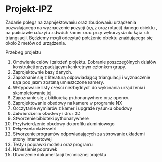 # Projekt-IPZ

Zadanie polega na zaprojektowaniu oraz zbudowaniu urządzenia pozwalającego na wyznaczenie pozycji (x,y,z oraz rotacji) danego obiektu , na podstawie odczytu z dwóch kamer oraz przy wykorzystaniu kąta ich trianguacji. Będziemy mogli odczytać położenie obiektu znajdującego się około 2 metów od urządzenia.


Przebieg projektu
1. Omówienie celów i założeń projektu. Dobranie poszczególnych działów konstrukcji przypadającym konkretnym członkom grupy.
2. Zaprojektownie bazy danych.
3. Zapoznanie się z literaturą odpowiadającą triangulacji i wyznaczenie kąta pod jakim zostaną umieszczone kamery.
4. Wytypowanie listy części niezbędnych do wykonania urządzenia i skompletowanie jej.
5. Zapoznanie się z biblioteką pythonanywhere oraz opencv.
6. Zaprojektowanie obudowy na kamere w programie NX
7. Odczytanie wymiarów z kamer i upgrade rysunku obudowy 
8. Zatwierdzenie obudowy i druk 3D
9. Stworzenie bibioteki pythonanywhere 
10. Przytwierdzenie obudowy do profilu aluminiowego 
11. Połączenie elektroniki
12. Stworzenie programów odpowiadających za sterowanie układem i strony internetowej
13. Testy i poprawki modelu oraz programu
14. Naniesienie poprawek
15. Utworzenie dokumentacji technicznej projektu 
